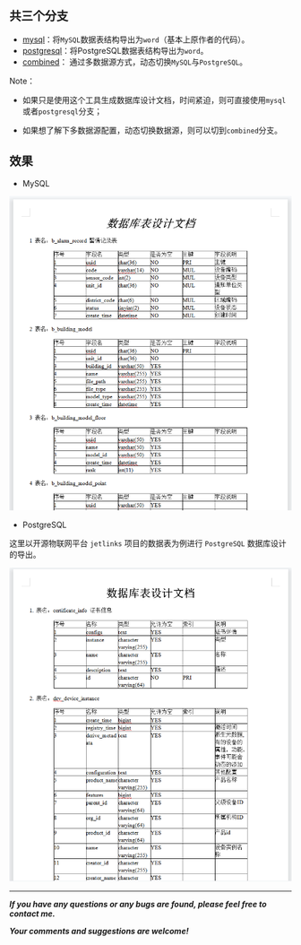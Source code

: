 ## 共三个分支

* [mysql](https://github.com/heartsuit/db2word/tree/mysql)：将`MySQL`数据表结构导出为`word`（基本上原作者的代码）。
* [postgresql](https://github.com/heartsuit/db2word/tree/postgresql)：将PostgreSQL数据表结构导出为`word`。
* [combined](https://github.com/heartsuit/db2word/tree/master)： 通过多数据源方式，动态切换`MySQL`与`PostgreSQL`。

Note：

* 如果只是使用这个工具生成数据库设计文档，时间紧迫，则可直接使用`mysql`或者`postgresql`分支；

* 如果想了解下多数据源配置，动态切换数据源，则可以切到`combined`分支。

## 效果

- MySQL

![2021-06-09-ExportMySQL.png](https://github.com/heartsuit/heartsuit.github.io/raw/master/pictures/2021-06-09-ExportMySQL.png)

- PostgreSQL   

这里以开源物联网平台 `jetlinks` 项目的数据表为例进行 `PostgreSQL` 数据库设计的导出。
   
![2021-06-09-ExportPostgreSQL.png](https://github.com/heartsuit/heartsuit.github.io/raw/master/pictures/2021-06-09-ExportPostgreSQL.png)

---

***If you have any questions or any bugs are found, please feel free to contact me.***

***Your comments and suggestions are welcome!***
